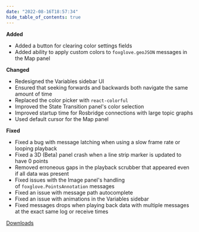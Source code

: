 ```yaml
---
date: "2022-08-16T18:57:34"
hide_table_of_contents: true
---
```


**Added**

- Added a button for clearing color settings fields
- Added ability to apply custom colors to `foxglove.geoJSON` messages in the Map panel

**Changed**

- Redesigned the Variables sidebar UI
- Ensured that seeking forwards and backwards both navigate the same amount of time
- Replaced the color picker with `react-colorful`
- Improved the State Transition panel's color selection
- Improved startup time for Rosbridge connections with large topic graphs
- Used default cursor for the Map panel

**Fixed**

- Fixed a bug with message latching when using a slow frame rate or looping playback
- Fixed a 3D (Beta) panel crash when a line strip marker is updated to have 0 points
- Removed erroneous gaps in the playback scrubber that appeared even if all data was present
- Fixed issues with the Image panel's handling of `foxglove.PointsAnnotation` messages
- Fixed an issue with message path autocomplete
- Fixed an issue with animations in the Variables sidebar
- Fixed messages drops when playing back data with multiple messages at the exact same log or receive times

[Downloads](https://github.com/foxglove/studio/releases/tag/v1.22.0)
